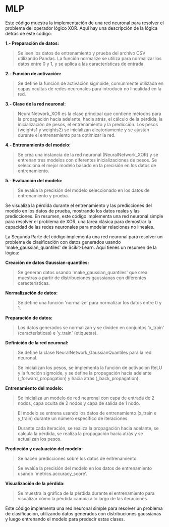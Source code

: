 # MLP

Este código muestra la implementación de una red neuronal para resolver el problema del operador lógico XOR. Aquí hay una descripción de la lógica detrás de este código:

**1.- Preparación de datos:**

> Se leen los datos de entrenamiento y prueba del archivo CSV utilizando Pandas.
La función normalize se utiliza para normalizar los datos entre 0 y 1, y se aplica a las características de entrada.



**2.- Función de activación:**

> Se define la función de activación sigmoide, comúnmente utilizada en capas ocultas de redes neuronales para introducir no linealidad en la red.



**3.- Clase de la red neuronal:**

> NeuralNetwork_XOR es la clase principal que contiene métodos para la propagación hacia adelante, hacia atrás, el cálculo de la pérdida, la inicialización de pesos, el entrenamiento y la predicción.
Los pesos (weights1 y weights2) se inicializan aleatoriamente y se ajustan durante el entrenamiento para optimizar la red.



**4.- Entrenamiento del modelo:**

> Se crea una instancia de la red neuronal (NeuralNetwork_XOR) y se entrenan tres modelos con diferentes inicializaciones de pesos.
Se selecciona el mejor modelo basado en la precisión en los datos de entrenamiento.



**5.- Evaluación del modelo:**

> Se evalúa la precisión del modelo seleccionado en los datos de entrenamiento y prueba.

Se visualiza la pérdida durante el entrenamiento y las predicciones del modelo en los datos de prueba, mostrando los datos reales y las predicciones.
En resumen, este código implementa una red neuronal simple para resolver el problema de XOR, una tarea clásica para demostrar la capacidad de las redes neuronales para modelar relaciones no lineales.


La Segunda Parte del código implementa una red neuronal para resolver un problema de clasificación con datos generados usando 'make_gaussian_quantiles' de Scikit-Learn. Aquí tienes un resumen de la lógica:

**Creación de datos Gaussian-quantiles:**

> Se generan datos usando 'make_gaussian_quantiles' que crea muestras a partir de distribuciones gaussianas con diferentes características.



**Normalización de datos:**

> Se define una función 'normalize' para normalizar los datos entre 0 y 1.



**Preparación de datos:**

> Los datos generados se normalizan y se dividen en conjuntos 'x_train' (características) e 'y_train' (etiquetas).



**Definición de la red neuronal:**

> Se define la clase NeuralNetwork_GaussianQuantiles para la red neuronal.

> Se inicializan los pesos, se implementa la función de activación ReLU y la función sigmoide, y se define la propagación hacia adelante (_forward_propagation) y hacia atrás (_back_propagation).



**Entrenamiento del modelo:**

> Se inicializa un modelo de red neuronal con capa de entrada de 2 nodos, capa oculta de 2 nodos y capa de salida de 1 nodo.

> El modelo se entrena usando los datos de entrenamiento (x_train e y_train) durante un número específico de iteraciones.

> Durante cada iteración, se realiza la propagación hacia adelante, se calcula la pérdida, se realiza la propagación hacia atrás y se actualizan los pesos.



**Predicción y evaluación del modelo:**

> Se hacen predicciones sobre los datos de entrenamiento.

> Se evalúa la precisión del modelo en los datos de entrenamiento usando 'metrics.accuracy_score'.



**Visualización de la pérdida:**

> Se muestra la gráfica de la pérdida durante el entrenamiento para visualizar cómo la pérdida cambia a lo largo de las iteraciones.



Este código implementa una red neuronal simple para resolver un problema de clasificación, utilizando datos generados con distribuciones gaussianas y luego entrenando el modelo para predecir estas clases.
